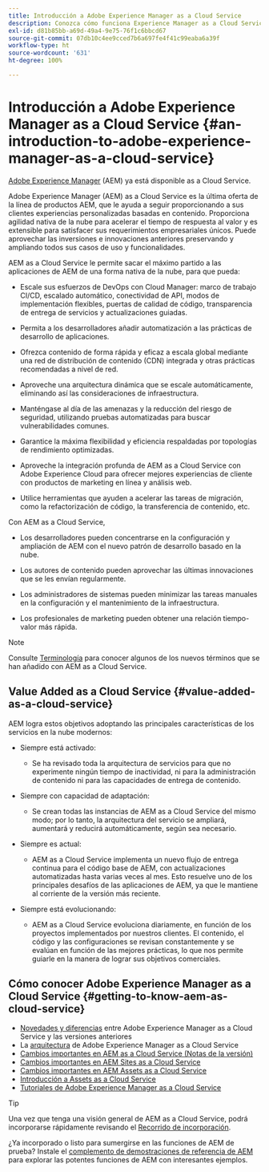 ```yaml
---
title: Introducción a Adobe Experience Manager as a Cloud Service
description: Conozca cómo funciona Experience Manager as a Cloud Service y qué puede hacer el software por usted.
exl-id: d81b85bb-a69d-49a4-9e75-76f1c6bbcd67
source-git-commit: 07db10c4ee9cced7b6a697fe4f41c99eaba6a39f
workflow-type: ht
source-wordcount: '631'
ht-degree: 100%

---
```


# Introducción a Adobe Experience Manager as a Cloud Service {#an-introduction-to-adobe-experience-manager-as-a-cloud-service}

[Adobe Experience Manager](https://www.adobe.com/es/marketing/experience-manager.html) (AEM) ya está disponible as a Cloud Service.

Adobe Experience Manager (AEM) as a Cloud Service es la última oferta de la línea de productos AEM, que le ayuda a seguir proporcionando a sus clientes experiencias personalizadas basadas en contenido. Proporciona agilidad nativa de la nube para acelerar el tiempo de respuesta al valor y es extensible para satisfacer sus requerimientos empresariales únicos. Puede aprovechar las inversiones e innovaciones anteriores preservando y ampliando todos sus casos de uso y funcionalidades.

AEM as a Cloud Service le permite sacar el máximo partido a las aplicaciones de AEM de una forma nativa de la nube, para que pueda:

* Escale sus esfuerzos de DevOps con Cloud Manager: marco de trabajo CI/CD, escalado automático, conectividad de API, modos de implementación flexibles, puertas de calidad de código, transparencia de entrega de servicios y actualizaciones guiadas.

* Permita a los desarrolladores añadir automatización a las prácticas de desarrollo de aplicaciones.

* Ofrezca contenido de forma rápida y eficaz a escala global mediante una red de distribución de contenido (CDN) integrada y otras prácticas recomendadas a nivel de red.

* Aproveche una arquitectura dinámica que se escale automáticamente, eliminando así las consideraciones de infraestructura.

* Manténgase al día de las amenazas y la reducción del riesgo de seguridad, utilizando pruebas automatizadas para buscar vulnerabilidades comunes.

* Garantice la máxima flexibilidad y eficiencia respaldadas por topologías de rendimiento optimizadas.

* Aproveche la integración profunda de AEM as a Cloud Service con Adobe Experience Cloud para ofrecer mejores experiencias de cliente con productos de marketing en línea y análisis web.

* Utilice herramientas que ayuden a acelerar las tareas de migración, como la refactorización de código, la transferencia de contenido, etc.

Con AEM as a Cloud Service,

* Los desarrolladores pueden concentrarse en la configuración y ampliación de AEM con el nuevo patrón de desarrollo basado en la nube.

* Los autores de contenido pueden aprovechar las últimas innovaciones que se les envían regularmente.

* Los administradores de sistemas pueden minimizar las tareas manuales en la configuración y el mantenimiento de la infraestructura.

* Los profesionales de marketing pueden obtener una relación tiempo-valor más rápida.

>[!NOTE]
>Consulte [Terminología](terminology.md) para conocer algunos de los nuevos términos que se han añadido con AEM as a Cloud Service.

## Value Added as a Cloud Service {#value-added-as-a-cloud-service}

AEM logra estos objetivos adoptando las principales características de los servicios en la nube modernos:

* Siempre está activado:

   * Se ha revisado toda la arquitectura de servicios para que no experimente ningún tiempo de inactividad, ni para la administración de contenido ni para las capacidades de entrega de contenido.

* Siempre con capacidad de adaptación:

   * Se crean todas las instancias de AEM as a Cloud Service del mismo modo; por lo tanto, la arquitectura del servicio se ampliará, aumentará y reducirá automáticamente, según sea necesario.

* Siempre es actual:

   * AEM as a Cloud Service implementa un nuevo flujo de entrega continua para el código base de AEM, con actualizaciones automatizadas hasta varias veces al mes. Esto resuelve uno de los principales desafíos de las aplicaciones de AEM, ya que le mantiene al corriente de la versión más reciente.

* Siempre está evolucionando:

   * AEM as a Cloud Service evoluciona diariamente, en función de los proyectos implementados por nuestros clientes. El contenido, el código y las configuraciones se revisan constantemente y se evalúan en función de las mejores prácticas, lo que nos permite guiarle en la manera de lograr sus objetivos comerciales.

## Cómo conocer Adobe Experience Manager as a Cloud Service {#getting-to-know-aem-as-cloud-service}

* [Novedades y diferencias](/help/overview/what-is-new-and-different.md) entre Adobe Experience Manager as a Cloud Service y las versiones anteriores
* La [arquitectura](/help/overview/architecture.md) de Adobe Experience Manager as a Cloud Service
* [Cambios importantes en AEM as a Cloud Service (Notas de la versión)](/help/release-notes/aem-cloud-changes.md)
* [Cambios importantes en AEM Sites as a Cloud Service](/help/sites-cloud/sites-cloud-changes.md)
* [Cambios importantes en AEM Assets as a Cloud Service](/help/assets/assets-cloud-changes.md)
* [Introducción a Assets as a Cloud Service](/help/assets/overview.md)
* [Tutoriales de Adobe Experience Manager as a Cloud Service](https://experienceleague.adobe.com/docs/experience-manager-learn/cloud-service/overview.html?lang=es)

>[!TIP]
>
>Una vez que tenga una visión general de AEM as a Cloud Service, podrá incorporarse rápidamente revisando el [Recorrido de incorporación](/help/journey-onboarding/overview.md).
>
>¿Ya incorporado o listo para sumergirse en las funciones de AEM de prueba? Instale el [complemento de demostraciones de referencia de AEM](/help/journey-sites/demos-add-on/overview.md) para explorar las potentes funciones de AEM con interesantes ejemplos.
